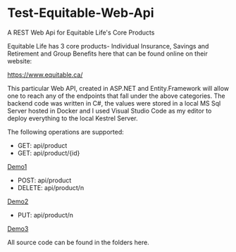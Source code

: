 # Test-Equitable-Web-Api
A REST Web Api for Equitable Life's Core Products

Equitable Life has 3 core products- Individual Insurance, Savings and Retirement and Group Benefits here that can be found online on their website:

https://www.equitable.ca/

This particular Web API, created in ASP.NET and Entity.Framework will allow one to reach any of the endpoints that fall under
the above categories. The backend code was written in C#, the values were stored in a local MS Sql Server hosted in Docker 
and I used Visual Studio Code as my editor to deploy everything to the local Kestrel Server.

The following operations are supported:
* GET: api/product
* GET: api/product/{id}


[Demo1](https://drive.google.com/file/d/1Rg68G-hlKKnx40qXLeik-JPUWnVI__k6/view?usp=sharing)

* POST: api/product
* DELETE: api/product/n


[Demo2](https://drive.google.com/file/d/1RCXqZy_cn-gLRKyR6QgFd9LLaeN4oCff/view?usp=sharing)

* PUT: api/product/n


[Demo3](https://drive.google.com/file/d/1rFvVNqzn-QNhaXkYf9pN6kEqzUlj0pJY/view?usp=sharing)

All source code can be found in the folders here.
